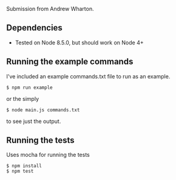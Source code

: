 Submission from Andrew Wharton.

## Dependencies

- Tested on Node 8.5.0, but should work on Node 4+ 

## Running the example commands

I've included an example commands.txt file to run as an example.

```
$ npm run example
```

or the simply

```
$ node main.js commands.txt
```
to see just the output.

## Running the tests

Uses mocha for running the tests

```
$ npm install
$ npm test
```
